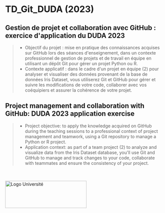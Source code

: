 # TD_Git_DUDA (2023)

## Gestion de projet et collaboration avec GitHub : exercice d'application du DUDA 2023  
> - Objectif du projet  : mise en pratique des connaissances acquises sur GitHub lors des séances d'enseignement, dans un contexte professionnel de gestion de projets et de travail en équipe en utilisant un dépôt Git pour gérer un projet Python ou R.  
> - Contexte applicatif : dans le cadre d'un projet en équipe (2) pour analyser et visualiser des données provenant de la base de données Iris Dataset, vous utiliserez Git et GitHub pour gérer et suivre les modifications de votre code, collaborer avec vos coéquipiers et assurer la cohérence de votre projet.

  
## Project management and collaboration with GitHub: DUDA 2023 application exercise 

> - Project objective: to apply the knowledge acquired on GitHub during the teaching sessions to a professional context of project management and teamwork, using a Git repository to manage a Python or R project.
> - Application context: as part of a team project (2) to analyze and visualize data from the Iris Dataset database, you'll use Git and GitHub to manage and track changes to your code, collaborate with teammates and ensure the consistency of your project.

<br>
</br>
  <img src="https://lptm.cyu.fr/medias/photo/cy-cergy-paris-universite-coul_1611572232688-png?ID_FICHE=11641" alt="Logo Université" width="260" height="87">



